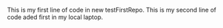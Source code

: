 This is my first line of code in new testFirstRepo.
This is my second line of code aded first in my local laptop.
